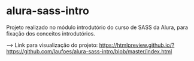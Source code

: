 # alura-sass-intro
Projeto realizado no módulo introdutório do curso de SASS da Alura, para fixação dos conceitos introdutórios.

--> Link para visualização do projeto: https://htmlpreview.github.io/?https://github.com/laufoes/alura-sass-intro/blob/master/index.html
